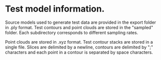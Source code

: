 # Test model information.
Source models used to generate test data are provided in the export folder in .ply format.
Test contours and point clouds are stored in the "sampled" folder. Each subdirectory corresponds to different sampling rates. 

Point clouds are stored in .xyz format. Test contour stacks are stored in a single file. Slices are delimited by a newline, contours are delimited by ";" characters and each point in a contour is separated by space characters. 